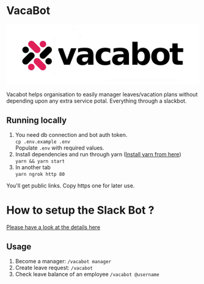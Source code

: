 # VacaBot

![alt text](vacabot-logo.png "Isn't this cool?")

Vacabot helps organisation to easily manager leaves/vacation plans without depending upon any extra service potal. Everything through a slackbot.

## Running locally
1. You need db connection and bot auth token.\
`cp .env.example .env`\
Populate `.env` with required values.
2. Install dependencies and run through yarn ([Install yarn from here](https://classic.yarnpkg.com/en/docs/install/#mac-stable))\
`yarn && yarn start`
3. In another tab\
`yarn ngrok http 80`

You'll get public links. Copy https one for later use.

# How to setup the Slack Bot ?

[Please have a look at the details here](docs/SLACK_BOT.md)

## Usage

1. Become a manager:
    `/vacabot manager`
2. Create leave request:
    `/vacabot`
3. Check leave balance of an employee
    `/vacabot @username`


